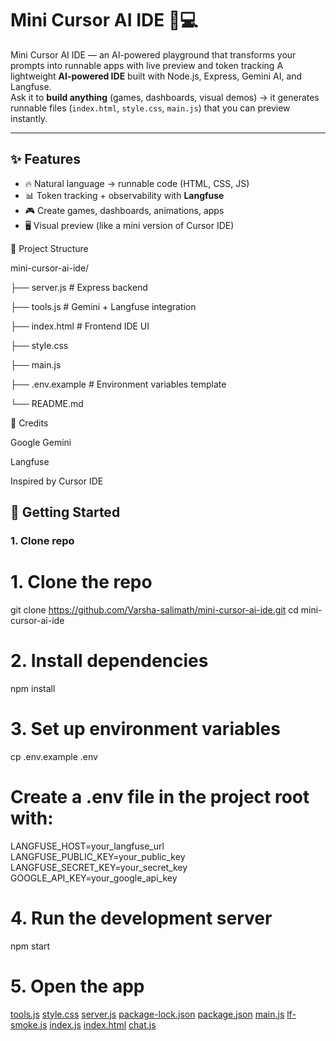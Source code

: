 # Mini Cursor AI IDE 🎨💻
Mini Cursor AI IDE — an AI-powered playground that transforms your prompts into runnable apps with live preview and token tracking
A lightweight **AI-powered IDE** built with Node.js, Express, Gemini AI, and Langfuse.  
Ask it to **build anything** (games, dashboards, visual demos) → it generates runnable files (`index.html`, `style.css`, `main.js`) that you can preview instantly.

---

## ✨ Features
- 🔥 Natural language → runnable code (HTML, CSS, JS)
- 📊 Token tracking + observability with **Langfuse**
- 🎮 Create games, dashboards, animations, apps
- 🖥️ Visual preview (like a mini version of Cursor IDE)

📂 Project Structure

mini-cursor-ai-ide/

├── server.js         # Express backend

├── tools.js          # Gemini + Langfuse integration

├── index.html        # Frontend IDE UI

├── style.css

├── main.js

├── .env.example      # Environment variables template

└── README.md


🖤 Credits

Google Gemini


Langfuse

Inspired by Cursor IDE

## 🚀 Getting Started

### 1. Clone repo

# 1. Clone the repo
git clone https://github.com/Varsha-salimath/mini-cursor-ai-ide.git
cd mini-cursor-ai-ide

# 2. Install dependencies
npm install

# 3. Set up environment variables
cp .env.example .env

# Create a .env file in the project root with:
LANGFUSE_HOST=your_langfuse_url
LANGFUSE_PUBLIC_KEY=your_public_key
LANGFUSE_SECRET_KEY=your_secret_key
GOOGLE_API_KEY=your_google_api_key

# 4. Run the development server
npm start

# 5. Open the app
[tools.js](https://github.com/user-attachments/files/22426680/tools.js)
[style.css](https://github.com/user-attachments/files/22426679/style.css)
[server.js](https://github.com/user-attachments/files/22426678/server.js)
[package-lock.json](https://github.com/user-attachments/files/22426677/package-lock.json)
[package.json](https://github.com/user-attachments/files/22426676/package.json)
[main.js](https://github.com/user-attachments/files/22426674/main.js)
[lf-smoke.js](https://github.com/user-attachments/files/22426673/lf-smoke.js)
[index.js](https://github.com/user-attachments/files/22426672/index.js)
[index.html](https://github.com/user-attachments/files/22426671/index.html)
[chat.js](https://github.com/user-attachments/files/22426670/chat.js)
